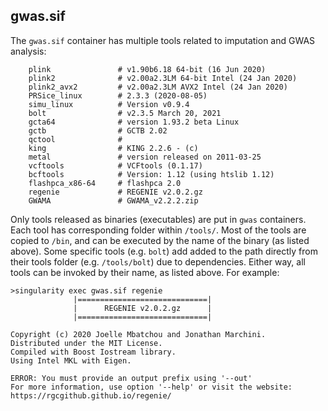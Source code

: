 ## gwas.sif

The ``gwas.sif`` container has multiple tools related to imputation and GWAS analysis:
```
    plink               # v1.90b6.18 64-bit (16 Jun 2020)
    plink2              # v2.00a2.3LM 64-bit Intel (24 Jan 2020)
    plink2_avx2         # v2.00a2.3LM AVX2 Intel (24 Jan 2020)
    PRSice_linux        # 2.3.3 (2020-08-05) 
    simu_linux          # Version v0.9.4
    bolt                # v2.3.5 March 20, 2021  
    gcta64              # version 1.93.2 beta Linux
    gctb                # GCTB 2.02
    qctool              #
    king                # KING 2.2.6 - (c)
    metal               # version released on 2011-03-25
    vcftools            # VCFtools (0.1.17)
    bcftools            # Version: 1.12 (using htslib 1.12)
    flashpca_x86-64     # flashpca 2.0
    regenie             # REGENIE v2.0.2.gz
    GWAMA               # GWAMA_v2.2.2.zip
```
Only tools released as binaries (executables) are put in ``gwas`` containers.
Each tool has corresponding folder within ``/tools/``.
Most of the tools are copied to ``/bin``, and can be executed by the name of the binary (as listed above).
Some specific tools (e.g. ``bolt``) add added to the path directly from their tools folder (e.g. ``/tools/bolt``) due to dependencies.
Either way, all tools can be invoked by their name, as listed above. For example:

```
>singularity exec gwas.sif regenie
              |=============================|
              |      REGENIE v2.0.2.gz      |
              |=============================|

Copyright (c) 2020 Joelle Mbatchou and Jonathan Marchini.
Distributed under the MIT License.
Compiled with Boost Iostream library.
Using Intel MKL with Eigen.

ERROR: You must provide an output prefix using '--out'
For more information, use option '--help' or visit the website: https://rgcgithub.github.io/regenie/
```
